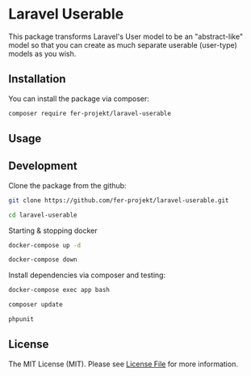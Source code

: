 # Laravel Userable

This package transforms Laravel's User model to be an "abstract-like" model so that you can create as much separate userable (user-type) models as you wish.

## Installation

You can install the package via composer:

```bash
composer require fer-projekt/laravel-userable
```

## Usage

## Development

Clone the package from the github:

```bash
git clone https://github.com/fer-projekt/laravel-userable.git

cd laravel-userable
```

Starting & stopping docker

```bash
docker-compose up -d
```

```bash
docker-compose down
```

Install dependencies via composer and testing:

```bash
docker-compose exec app bash
```

```bash
composer update
```

```bash
phpunit
```

## License

The MIT License (MIT). Please see [License File](LICENSE) for more information.
